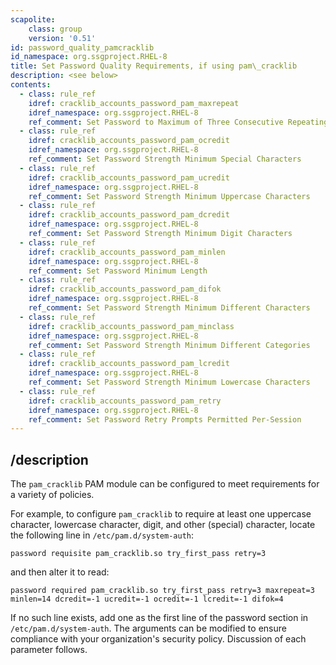 ```yaml
---
scapolite:
    class: group
    version: '0.51'
id: password_quality_pamcracklib
id_namespace: org.ssgproject.RHEL-8
title: Set Password Quality Requirements, if using pam\_cracklib
description: <see below>
contents:
  - class: rule_ref
    idref: cracklib_accounts_password_pam_maxrepeat
    idref_namespace: org.ssgproject.RHEL-8
    ref_comment: Set Password to Maximum of Three Consecutive Repeating Char ...
  - class: rule_ref
    idref: cracklib_accounts_password_pam_ocredit
    idref_namespace: org.ssgproject.RHEL-8
    ref_comment: Set Password Strength Minimum Special Characters
  - class: rule_ref
    idref: cracklib_accounts_password_pam_ucredit
    idref_namespace: org.ssgproject.RHEL-8
    ref_comment: Set Password Strength Minimum Uppercase Characters
  - class: rule_ref
    idref: cracklib_accounts_password_pam_dcredit
    idref_namespace: org.ssgproject.RHEL-8
    ref_comment: Set Password Strength Minimum Digit Characters
  - class: rule_ref
    idref: cracklib_accounts_password_pam_minlen
    idref_namespace: org.ssgproject.RHEL-8
    ref_comment: Set Password Minimum Length
  - class: rule_ref
    idref: cracklib_accounts_password_pam_difok
    idref_namespace: org.ssgproject.RHEL-8
    ref_comment: Set Password Strength Minimum Different Characters
  - class: rule_ref
    idref: cracklib_accounts_password_pam_minclass
    idref_namespace: org.ssgproject.RHEL-8
    ref_comment: Set Password Strength Minimum Different Categories
  - class: rule_ref
    idref: cracklib_accounts_password_pam_lcredit
    idref_namespace: org.ssgproject.RHEL-8
    ref_comment: Set Password Strength Minimum Lowercase Characters
  - class: rule_ref
    idref: cracklib_accounts_password_pam_retry
    idref_namespace: org.ssgproject.RHEL-8
    ref_comment: Set Password Retry Prompts Permitted Per-Session
---
```



## /description

The
`pam_cracklib` PAM module can be configured to meet requirements for a
variety of policies.  
  
For example, to configure `pam_cracklib` to require at least one
uppercase character, lowercase character, digit, and other (special)
character, locate the following line in `/etc/pam.d/system-auth`:

``` 
password requisite pam_cracklib.so try_first_pass retry=3
```

and then alter it to read:

``` 
password required pam_cracklib.so try_first_pass retry=3 maxrepeat=3 minlen=14 dcredit=-1 ucredit=-1 ocredit=-1 lcredit=-1 difok=4
```

If no such line exists, add one as the first line of the password
section in `/etc/pam.d/system-auth`. The arguments can be modified to
ensure compliance with your organization\'s security policy. Discussion
of each parameter follows.
